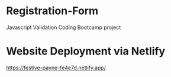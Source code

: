 # Registration-Form
Javascript Validation
Coding Bootcamp project


# Website Deployment via Netlify
https://festive-payne-fe4e7d.netlify.app/
